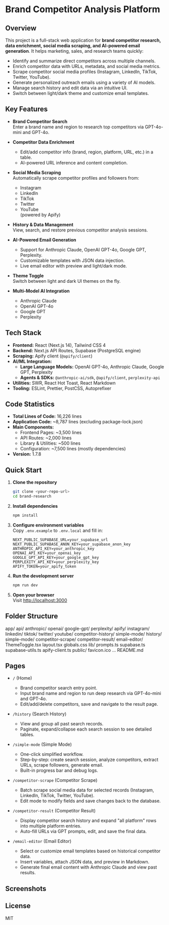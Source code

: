 # Brand Competitor Analysis Platform

## Overview

This project is a full-stack web application for **brand competitor research, data enrichment, social media scraping, and AI-powered email generation**. It helps marketing, sales, and research teams quickly:

- Identify and summarize direct competitors across multiple channels.  
- Enrich competitor data with URLs, metadata, and social media metrics.  
- Scrape competitor social media profiles (Instagram, LinkedIn, TikTok, Twitter, YouTube).  
- Generate personalized outreach emails using a variety of AI models.  
- Manage search history and edit data via an intuitive UI.  
- Switch between light/dark theme and customize email templates.

## Key Features

- **Brand Competitor Search**  
  Enter a brand name and region to research top competitors via GPT-4o-mini and GPT-4o.

- **Competitor Data Enrichment**  
  - Edit/add competitor info (brand, region, platform, URL, etc.) in a table.  
  - AI-powered URL inference and content completion.

- **Social Media Scraping**  
  Automatically scrape competitor profiles and followers from:  
  - Instagram  
  - LinkedIn  
  - TikTok  
  - Twitter  
  - YouTube  
  (powered by Apify)

- **History & Data Management**  
  View, search, and restore previous competitor analysis sessions.

- **AI-Powered Email Generation**  
  - Support for Anthropic Claude, OpenAI GPT-4o, Google GPT, Perplexity.  
  - Customizable templates with JSON data injection.  
  - Live email editor with preview and light/dark mode.

- **Theme Toggle**  
  Switch between light and dark UI themes on the fly.

- **Multi-Model AI Integration**  
  - Anthropic Claude  
  - OpenAI GPT-4o  
  - Google GPT  
  - Perplexity

## Tech Stack

- **Frontend:** React (Next.js 14), Tailwind CSS 4  
- **Backend:** Next.js API Routes, Supabase (PostgreSQL engine)  
- **Scraping:** Apify client (`@apify/client`)  
- **AI/ML Integration:**  
  - **Large Language Models:** OpenAI GPT-4o, Anthropic Claude, Google GPT, Perplexity  
  - **Agents & SDKs:** `@anthropic-ai/sdk`, `@apify/client`, `perplexity-api`  
- **Utilities:** SWR, React Hot Toast, React Markdown  
- **Tooling:** ESLint, Prettier, PostCSS, Autoprefixer

## Code Statistics

- **Total Lines of Code:** 16,226 lines
- **Application Code:** ~8,787 lines (excluding package-lock.json)
- **Main Components:**
  - Frontend Pages: ~3,500 lines
  - API Routes: ~2,000 lines
  - Library & Utilities: ~500 lines
  - Configuration: ~7,500 lines (mostly dependencies)
- **Version:** 1.7.8

## Quick Start

1. **Clone the repository**
   ```bash
   git clone <your-repo-url>
   cd brand-research
   ```

2. **Install dependencies**
   ```bash
   npm install
   ```

3. **Configure environment variables**  
   Copy `.env.example` to `.env.local` and fill in:
   ```dotenv
   NEXT_PUBLIC_SUPABASE_URL=your_supabase_url
   NEXT_PUBLIC_SUPABASE_ANON_KEY=your_supabase_anon_key
   ANTHROPIC_API_KEY=your_anthropic_key
   OPENAI_API_KEY=your_openai_key
   GOOGLE_GPT_API_KEY=your_google_gpt_key
   PERPLEXITY_API_KEY=your_perplexity_key
   APIFY_TOKEN=your_apify_token
   ```

4. **Run the development server**
   ```bash
   npm run dev
   ```

5. **Open your browser**  
   Visit [http://localhost:3000](http://localhost:3000)

## Folder Structure



app/
api/
anthropic/
openai/
google-gpt/
perplexity/
apify/
instagram/
linkedin/
tiktok/
twitter/
youtube/
competitor-history/
simple-mode/
history/
simple-mode/
competitor-scrape/
competitor-result/
email-editor/
ThemeToggle.tsx
layout.tsx
globals.css
lib/
prompts.ts
supabase.ts
supabase-utils.ts
apify-client.ts
public/
favicon.ico
...
README.md


## Pages

- `/` (Home)  
  - Brand competitor search entry point.  
  - Input brand name and region to run deep research via GPT-4o-mini and GPT-4o.  
  - Edit/add/delete competitors, save and navigate to the result page.

- `/history` (Search History)  
  - View and group all past search records.  
  - Paginate, expand/collapse each search session to see detailed tables.

- `/simple-mode` (Simple Mode)  
  - One-click simplified workflow.  
  - Step-by-step: create search session, analyze competitors, extract URLs, scrape followers, generate email.  
  - Built-in progress bar and debug logs.

- `/competitor-scrape` (Competitor Scrape)  
  - Batch scrape social media data for selected records (Instagram, LinkedIn, TikTok, Twitter, YouTube).  
  - Edit mode to modify fields and save changes back to the database.

- `/competitor-result` (Competitor Result)  
  - Display competitor search history and expand "all platform" rows into multiple platform entries.  
  - Auto-fill URLs via GPT prompts, edit, and save the final data.

- `/email-editor` (Email Editor)  
  - Select or customize email templates based on historical competitor data.  
  - Insert variables, attach JSON data, and preview in Markdown.  
  - Generate final email content with Anthropic Claude and view past results.

## Screenshots



## License

MIT